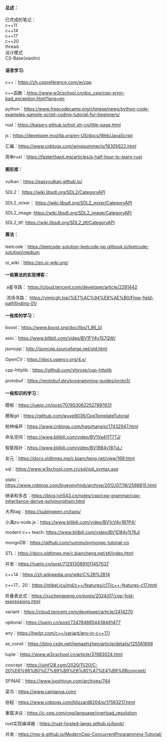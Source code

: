 #### 总述：

已完成的笔记：  
c++11  
c++14  
c++17  
c++20  
thread  
设计模式  
CS-Base(xiaolin)  

#### 语言学习:  

c++：https://zh.cppreference.com/w/cpp  

c++函数：https://www.w3cschool.cn/doc_cpp/cpp-error-bad_exception.html?lang=en  

python：https://www.freecodecamp.org/chinese/news/python-code-examples-sample-script-coding-tutorial-for-beginners/  

rust：https://kaisery.github.io/trpl-zh-cn/title-page.html

js：https://developer.mozilla.org/en-US/docs/Web/JavaScript  

汇编：https://www.cnblogs.com/wingsummer/p/16305622.html  

简单rust：https://fasterthanli.me/articles/a-half-hour-to-learn-rust

#### 图形库：

vulkan：https://easyvulkan.github.io/  

​SDL2：		https://wiki.libsdl.org/SDL2/CategoryAPI  

​SDL2_mixer：    https://wiki.libsdl.org/SDL2_mixer/CategoryAPI  

​SDL2_image:       https://wiki.libsdl.org/SDL2_image/CategoryAPI  

​SDL2_ttf:	      https://wiki.libsdl.org/SDL2_ttf/CategoryAPI  

#### 算法：  

leetcode：https://leetcode-solution-leetcode-pp.gitbook.io/leetcode-solution/medium  

oi_wiki：https://en.oi-wiki.org/

#### 一些算法的实现博客：

​	a星寻路：	https://cloud.tencent.com/developer/article/2391442

​	流场寻路：      https://yimicgh.top/%E7%AC%94%E8%AE%B0/Flow-field-pathfinding-01/

#### 一些库的学习：

  boost：https://www.boost.org/doc/libs/1_86_0/

  asio：https://www.bilibili.com/video/BV1FY4y1S7QW/

  jsoncpp：http://jsoncpp.sourceforge.net/old.html

  OpenCV：https://docs.opencv.org/4.x/

  cpp-httplib：https://github.com/yhirose/cpp-httplib  

  protobuf：https://protobuf.dev/programming-guides/proto3/  

#### 一些知识的学习：

  模板：https://juejin.cn/post/7078530622527897631  
  
  模板git：https://github.com/wuye9036/CppTemplateTutorial  

  柏林噪声：https://www.cnblogs.com/hggzhang/p/17432947.html

  命名空间：https://www.bilibili.com/video/BV1Va411T7TJ/

  智能指针：https://www.bilibili.com/video/BV18B4y187uL/

  友元：https://docs.oldtimes.me/c.biancheng.net/view/169.html

  sql：https://www.w3school.com.cn/sql/sql_syntax.asp

  static：https://www.cnblogs.com/biyeymyhjob/archive/2012/07/19/2598815.html

  继承和多态：https://blog.lyh543.cn/notes/cpp/cpp-grammar/cpp-inheritance-derive-polymorphism.html

  大丙tag：https://subingwen.cn/tags/

  小满zs-node.js：https://www.bilibili.com/video/BV1cV4y1B7P4/

  modern c++ teach: https://www.bilibili.com/video/BV1D84y1t76J/

  mongoDB：https://github.com/nummy/pymongo-tutorial-cn

  STL：https://docs.oldtimes.me/c.biancheng.net/stl/index.html

  并发：https://juejin.cn/post/7129130891011457037  

  c++14：https://zh.wikipedia.org/wiki/C%2B%2B14

  c++17，20：https://stibel.icu/md/c++/features/c17/c++-features-c17.html  

  折叠表达式：https://xuchengpeng.cn/posts/2024/07/cpp-fold-expressions.html  

  variant：https://cloud.tencent.com/developer/article/2414270

  optional：https://juejin.cn/post/7247848854438461477  

  any：https://hedzr.com/c++/variant/any-in-c++17/  

  as_const：https://blog.csdn.net/jiemashizhen/article/details/125561668  

  tuple：https://www.w3cschool.cn/article/37883024.html  

  concept：https://uint128.com/2020/11/20/C-20%E6%96%B0%E7%89%B9%E6%80%A7%E4%B9%8Bconcept/  

  SFINAE：https://www.luozhiyun.com/archives/744  

  菜鸟：https://www.cainiaoya.com/

  协程：https://www.cnblogs.com/blizzard8204/p/17563217.html  

  重载决议：https://c-cpp.com/cpp/language/overload_resolution

  rust实现编译器：https://rust-hosted-langs.github.io/book/  

  并发：https://mq-b.github.io/ModernCpp-ConcurrentProgramming-Tutorial/  
